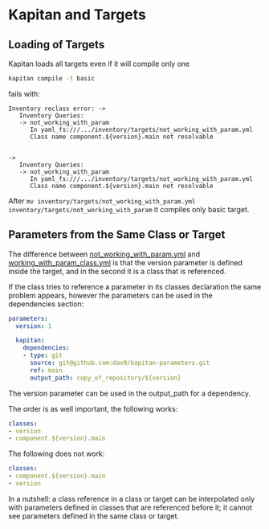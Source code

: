 # Kapitan and Targets

## Loading of Targets
Kapitan loads all targets even if it will compile only one

```sh
kapitan compile -t basic
```

fails with:

```
Inventory reclass error: -> 
   Inventory Queries:
   -> not_working_with_param
      In yaml_fs:///.../inventory/targets/not_working_with_param.yml
      Class name component.${version}.main not resolvable


-> 
   Inventory Queries:
   -> not_working_with_param
      In yaml_fs:///.../inventory/targets/not_working_with_param.yml
      Class name component.${version}.main not resolvable
```

After `mv inventory/targets/not_working_with_param.yml inventory/targets/not_working_with_param` it compiles only basic target.

## Parameters from the Same Class or Target

The difference between [not_working_with_param.yml](inventory/targets/not_working_with_param.yml) and [working_with_param_class.yml](inventory/targets/working_with_param_class.yml) is that the version parameter is defined inside the target, and in the second it is a class that is referenced.

If the class tries to reference a parameter in its classes declaration the same problem appears, however the parameters can be used in the dependencies section:

```yaml
parameters:
  version: 1

  kapitan:
    dependencies:
    - type: git
      source: git@github.com:dav9/kapitan-parameters.git
      ref: main
      output_path: copy_of_repository/${version}
```

The version parameter can be used in the output_path for a dependency.

The order is as well important, the following works:

```yaml
classes: 
- version
- component.${version}.main
```

The following does not work:

```yaml
classes: 
- component.${version}.main
- version
```

In a nutshell: a class reference in a class or target can be interpolated only with parameters defined in classes that are referenced before it; it cannot see parameters defined in the same class or target.